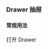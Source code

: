 ### Drawer 抽屉

#### 常规用法

<ivy-button type="success" onclick="document.getElementById('drawer').setAttribute('show','')">打开 Drawer</ivy-button>

<ivy-drawer id="drawer" show title="Drawer标题" hide-title></ivy-drawer>
